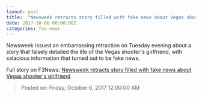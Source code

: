```yaml
---
layout: post
title:  "Newsweek retracts story filled with fake news about Vegas shooter's girlfriend"
date: 2017-10-06 00:00:00Z
categories: fox-news
---
```


Newsweek issued an embarrassing retraction on Tuesday evening about a story that falsely detailed the life of the Vegas shooter's girlfriend, with salacious information that turned out to be fake news.


Full story on F3News: [Newsweek retracts story filled with fake news about Vegas shooter's girlfriend](http://www.f3nws.com/n/rEB3jH)

> Posted on: Friday, October 6, 2017 12:00:00 AM
